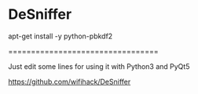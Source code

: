 # DeSniffer

apt-get install -y python-pbkdf2

=================================

Just edit some lines for using it with Python3 and PyQt5

https://github.com/wifihack/DeSniffer
